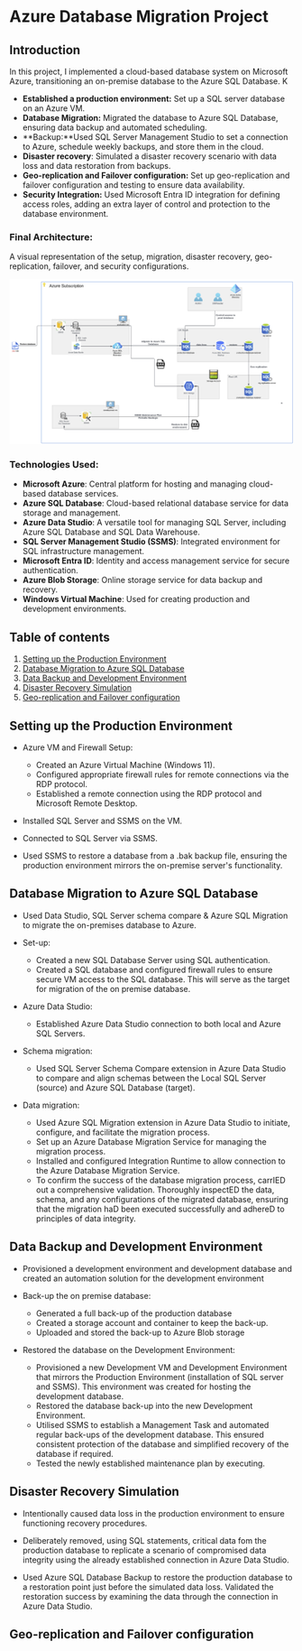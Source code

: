 # Azure Database Migration Project

## Introduction
In this project, I implemented a cloud-based database system on Microsoft Azure, transitioning an on-premise database to the Azure SQL Database. K

- **Established a production environment:** Set up a SQL server database on an Azure VM.
- **Database Migration:** Migrated the database to Azure SQL Database, ensuring data backup and automated scheduling.
- **Backup:**Used SQL Server Management Studio to set a connection to Azure, schedule weekly backups, and store them in the cloud. 
- **Disaster recovery**: Simulated a disaster recovery scenario with data loss and data restoration from backups.
- **Geo-replication and Failover configuration:** Set up geo-replication and failover configuration and testing to ensure data availability.
- **Security Integration:** Used Microsoft Entra ID integration for defining access roles, adding an extra layer of control and protection to the database environment.

### Final Architecture:
A visual representation of the setup, migration, disaster recovery, geo-replication, failover, and security configurations.

<div align="center">
  <img src="architecture.PNG" alt="Architecture">
</div>

### Technologies Used:
- **Microsoft Azure**: Central platform for hosting and managing cloud-based database services.
- **Azure SQL Database**: Cloud-based relational database service for data storage and management.
- **Azure Data Studio**: A versatile tool for managing SQL Server, including Azure SQL Database and SQL Data Warehouse.
- **SQL Server Management Studio (SSMS)**: Integrated environment for SQL infrastructure management.
- **Microsoft Entra ID**: Identity and access management service for secure authentication.
- **Azure Blob Storage**:  Online storage service for data backup and recovery.
- **Windows Virtual Machine**: Used for creating production and development environments.

## Table of contents 
1. [Setting up the Production Environment](#Setting-up-the-Production-Environment)
2. [Database Migration to Azure SQL Database](#Database-Migration-to-Azure-SQL-Database)
3. [Data Backup and Development Environment](#Data-Backup-and-Development-Environment)
4. [Disaster Recovery Simulation](#Disaster-Recovery-Simulation)
5. [Geo-replication and Failover configuration ](#Geo-replication-and-Failover-configuration )



## Setting up the Production Environment 

- Azure VM and Firewall Setup:
  - Created an Azure Virtual Machine (Windows 11).
  - Configured appropriate firewall rules for remote connections via the RDP protocol.
  - Established a remote connection using the RDP protocol and Microsoft Remote Desktop.
  
- Installed SQL Server and SSMS on the VM.

- Connected to SQL Server via SSMS.

- Used SSMS to restore a database from a .bak backup file, ensuring the production environment mirrors the on-premise server's functionality.



## Database Migration to Azure SQL Database
- Used Data Studio, SQL Server schema compare & Azure SQL Migration to migrate the on-premises database to Azure.

- Set-up: 
  - Created a new SQL Database Server using SQL authentication. 
  - Created a SQL database and configured firewall rules to ensure secure VM access to the SQL database. This will serve as the target for migration of the on premise database.

- Azure Data Studio:
  - Established Azure Data Studio connection to both local and Azure SQL Servers.
  
- Schema migration:
  - Used SQL Server Schema Compare extension in Azure Data Studio to compare and align schemas between the Local SQL Server (source) and Azure SQL Database (target).

- Data migration:
  - Used Azure SQL Migration extension in Azure Data Studio to initiate, configure, and facilitate the migration process.
  - Set up an Azure Database Migration Service for managing the migration process.
  - Installed and configured Integration Runtime to allow connection to the Azure Database Migration Service.
  - To confirm the success of the database migration process, carrIED out a comprehensive validation. Thoroughly inspectED the data, schema, and any configurations of the migrated database, ensuring that the migration haD been executed successfully and adhereD to principles of data integrity.


## Data Backup and Development Environment
- Provisioned a development environment and development database and created an automation solution for the development environment

- Back-up the on premise database:
  - Generated a full back-up of the production database 
  - Created a storage account and container to keep the back-up.
  - Uploaded and stored the back-up to Azure Blob storage

- Restored the database on the Development Environment:
  - Provisioned a new Development VM and Development Environment that mirrors the Production Environment (installation of SQL server and SSMS). This environment was created for hosting the development database.
  - Restored the database back-up into the new Development Environment.
  - Utilised SSMS to establish a Management Task and automated regular back-ups of the development database. This ensured consistent protection of the database and simplified recovery of the database if required. 
  - Tested the newly established maintenance plan by executing.

## Disaster Recovery Simulation
- Intentionally caused data loss in the production environment to ensure functioning recovery procedures.

- Deliberately removed, using SQL statements, critical data fom the production database to replicate a scenario of compromised data integrity using the already established connection in Azure Data Studio.

- Used Azure SQL Database Backup to restore the production database to a restoration point just before the simulated data loss. Validated the restoration success by examining the data through the connection in Azure Data Studio.

## Geo-replication and Failover configuration 